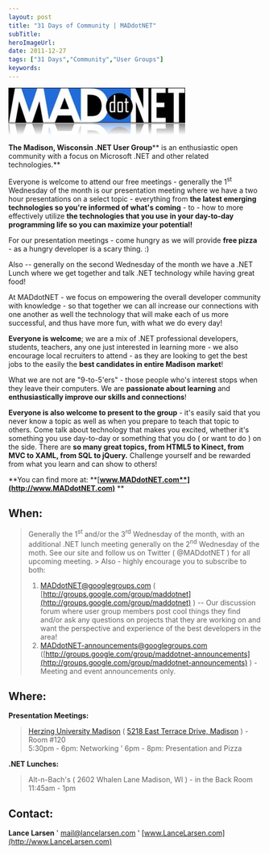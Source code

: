 ```yaml
---
layout: post 
title: "31 Days of Community | MADdotNET"
subTitle: 
heroImageUrl: 
date: 2011-12-27
tags: ["31 Days","Community","User Groups"]
keywords: 
---
```


[![clip_image002](clip_image002_thumb1.jpg "clip_image002")](http://csell.net/wp-content/uploads/2011/12/clip_image0021.jpg)

**The Madison, Wisconsin .NET User Group**** is an enthusiastic open community with a focus on Microsoft .NET and other related technologies.**

Everyone is welcome to attend our free meetings - generally the 1<sup>st</sup> Wednesday of the month is our presentation meeting where we have a two hour presentations on a select topic - everything from **the latest emerging technologies so you're informed of what's coming** - to - how to more effectively utilize **the technologies that you use in your day-to-day programming life so you can maximize your potential!**

For our presentation meetings - come hungry as we will provide **free pizza** - as a hungry developer is a scary thing. :)

Also -- generally on the second Wednesday of the month we have a .NET Lunch where we get together and talk .NET technology while having great food!

At MADdotNET - we focus on empowering the overall developer community with knowledge - so that together we can all increase our connections with one another as well the technology that will make each of us more successful, and thus have more fun, with what we do every day!

**Everyone is welcome**; we are a mix of .NET professional developers, students, teachers, any one just interested in learning more - we also encourage local recruiters to attend - as they are looking to get the best jobs to the easily the **best candidates in entire Madison market**!

What we are not are "9-to-5'ers" - those people who's interest stops when they leave their computers. We are **passionate about learning** and **enthusiastically improve our skills and connections**!

**Everyone is also welcome to present to the group** - it's easily said that you never know a topic as well as when you prepare to teach that topic to others. Come talk about technology that makes you excited, whether it's something you use day-to-day or something that you do ( or want to do ) on the side. There are **so many great topics, from HTML5 to Kinect, from MVC to XAML, from SQL to jQuery.** Challenge yourself and be rewarded from what you learn and can show to others!

**You can find more at: **[**www.MADdotNET.com**](http://www.MADdotNET.com)** **

## When:
  > Generally the 1<sup>st</sup> and/or the 3<sup>rd</sup> Wednesday of the month, with an additional .NET lunch meeting generally on the 2<sup>nd</sup> Wednesday of the moth. See our site and follow us on Twitter ( @MADdotNET ) for all upcoming meeting.  > Also - highly encourage you to subscribe to both:
> 
> 1.  [MADdotNET@googlegroups.com](mailto:MADdotNET@googlegroups.com) ( [http://groups.google.com/group/maddotnet](http://groups.google.com/group/maddotnet) ) -- Our discussion forum where user group members post cool things they find and/or ask any questions on projects that they are working on and want the perspective and experience of the best developers in the area!
> 2.  [MADdotNET-announcements@googlegroups.com](mailto:MADdotNET-announcements@googlegroups.com) ([http://groups.google.com/group/maddotnet-announcements](http://groups.google.com/group/maddotnet-announcements) ) - Meeting and event announcements only.  

## Where:

**Presentation Meetings:** 
  > [Herzing University Madison](http://www.herzing.edu/madison) ( [5218 East Terrace Drive, Madison](http://maps.google.com/maps?hl=&ie=UTF8&q=madison+herzing+university&fb=1&gl=us&hq=herzing+university&hnear=0x8806536d3a2019ff:0x4e0cfcb5ba484198,Madison,+WI&cid=0,0,9066650225835792590&ll=43.143728,-89.291736&spn=0.001018,0.002789&t=h&z=19&iwloc=A) ) - Room #120      
> 5:30pm - 6pm: Networking ' 6pm - 8pm: Presentation and Pizza  

**.NET Lunches:** 
  > Alt-n-Bach's ( 2602 Whalen Lane Madison, WI ) - in the Back Room     
> 11:45am - 1pm  

## Contact:

**Lance Larsen** ' [mail@lancelarsen.com](mailto:mail@lancelarsen.com) ' [www.LanceLarsen.com](http://www.LanceLarsen.com)